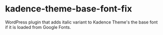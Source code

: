 # kadence-theme-base-font-fix
WordPress plugin that adds italic variant to Kadence Theme's the base font if it is loaded from Google Fonts.
